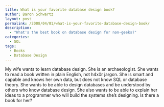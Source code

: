 ```yaml
---
title: What is your favorite database design book?
author: Baron Schwartz
layout: post
permalink: /2008/04/01/what-is-your-favorite-database-design-book/
description:
  - "What's the best book on database design for non-geeks?"
categories:
  - SQL
tags:
  - Books
  - Database Design
---
```

My wife wants to learn database design. She is an archaeologist. She wants to read a book written in plain English, not h4x0r jargon. She is smart and capable and knows her own data, but does not know SQL or database theory. She wants to be able to design databases and be understood by others who know database design. She also wants to be able to explain her ideas to a programmer who will build the systems she&#8217;s designing. Is there a book for her?